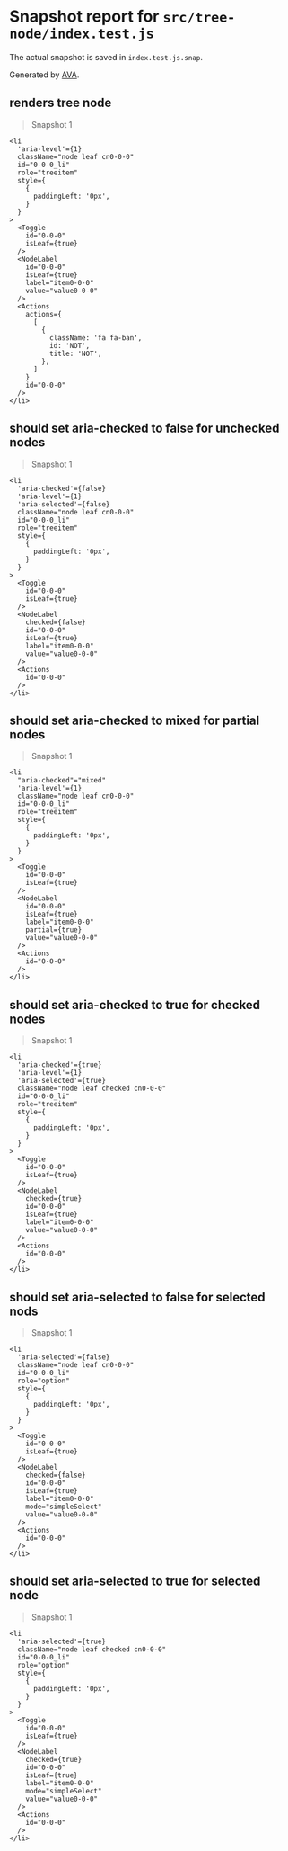 # Snapshot report for `src/tree-node/index.test.js`

The actual snapshot is saved in `index.test.js.snap`.

Generated by [AVA](https://ava.li).

## renders tree node

> Snapshot 1

    <li
      'aria-level'={1}
      className="node leaf cn0-0-0"
      id="0-0-0_li"
      role="treeitem"
      style={
        {
          paddingLeft: '0px',
        }
      }
    >
      <Toggle
        id="0-0-0"
        isLeaf={true}
      />
      <NodeLabel
        id="0-0-0"
        isLeaf={true}
        label="item0-0-0"
        value="value0-0-0"
      />
      <Actions
        actions={
          [
            {
              className: 'fa fa-ban',
              id: 'NOT',
              title: 'NOT',
            },
          ]
        }
        id="0-0-0"
      />
    </li>

## should set aria-checked to false for unchecked nodes

> Snapshot 1

    <li
      'aria-checked'={false}
      'aria-level'={1}
      'aria-selected'={false}
      className="node leaf cn0-0-0"
      id="0-0-0_li"
      role="treeitem"
      style={
        {
          paddingLeft: '0px',
        }
      }
    >
      <Toggle
        id="0-0-0"
        isLeaf={true}
      />
      <NodeLabel
        checked={false}
        id="0-0-0"
        isLeaf={true}
        label="item0-0-0"
        value="value0-0-0"
      />
      <Actions
        id="0-0-0"
      />
    </li>

## should set aria-checked to mixed for partial nodes

> Snapshot 1

    <li
      "aria-checked"="mixed"
      'aria-level'={1}
      className="node leaf cn0-0-0"
      id="0-0-0_li"
      role="treeitem"
      style={
        {
          paddingLeft: '0px',
        }
      }
    >
      <Toggle
        id="0-0-0"
        isLeaf={true}
      />
      <NodeLabel
        id="0-0-0"
        isLeaf={true}
        label="item0-0-0"
        partial={true}
        value="value0-0-0"
      />
      <Actions
        id="0-0-0"
      />
    </li>

## should set aria-checked to true for checked nodes

> Snapshot 1

    <li
      'aria-checked'={true}
      'aria-level'={1}
      'aria-selected'={true}
      className="node leaf checked cn0-0-0"
      id="0-0-0_li"
      role="treeitem"
      style={
        {
          paddingLeft: '0px',
        }
      }
    >
      <Toggle
        id="0-0-0"
        isLeaf={true}
      />
      <NodeLabel
        checked={true}
        id="0-0-0"
        isLeaf={true}
        label="item0-0-0"
        value="value0-0-0"
      />
      <Actions
        id="0-0-0"
      />
    </li>

## should set aria-selected to false for selected nods

> Snapshot 1

    <li
      'aria-selected'={false}
      className="node leaf cn0-0-0"
      id="0-0-0_li"
      role="option"
      style={
        {
          paddingLeft: '0px',
        }
      }
    >
      <Toggle
        id="0-0-0"
        isLeaf={true}
      />
      <NodeLabel
        checked={false}
        id="0-0-0"
        isLeaf={true}
        label="item0-0-0"
        mode="simpleSelect"
        value="value0-0-0"
      />
      <Actions
        id="0-0-0"
      />
    </li>

## should set aria-selected to true for selected node

> Snapshot 1

    <li
      'aria-selected'={true}
      className="node leaf checked cn0-0-0"
      id="0-0-0_li"
      role="option"
      style={
        {
          paddingLeft: '0px',
        }
      }
    >
      <Toggle
        id="0-0-0"
        isLeaf={true}
      />
      <NodeLabel
        checked={true}
        id="0-0-0"
        isLeaf={true}
        label="item0-0-0"
        mode="simpleSelect"
        value="value0-0-0"
      />
      <Actions
        id="0-0-0"
      />
    </li>
